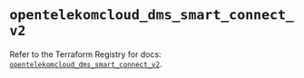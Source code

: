 # `opentelekomcloud_dms_smart_connect_v2`

Refer to the Terraform Registry for docs: [`opentelekomcloud_dms_smart_connect_v2`](https://registry.terraform.io/providers/opentelekomcloud/opentelekomcloud/1.36.42/docs/resources/dms_smart_connect_v2).
